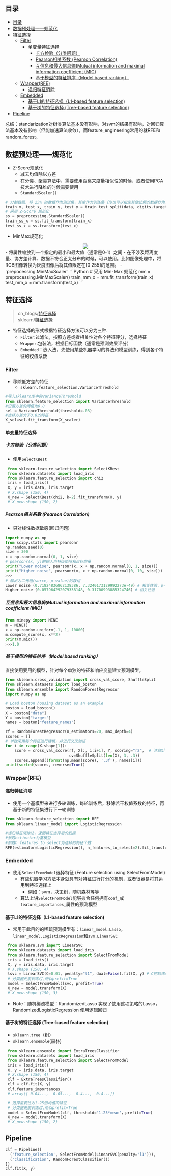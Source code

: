 目录
---
<!-- TOC -->

- [目录](#%E7%9B%AE%E5%BD%95)
- [数据预处理——规范化](#%E6%95%B0%E6%8D%AE%E9%A2%84%E5%A4%84%E7%90%86%E8%A7%84%E8%8C%83%E5%8C%96)
- [特征选择](#%E7%89%B9%E5%BE%81%E9%80%89%E6%8B%A9)
  - [Filter](#filter)
    - [单变量特征选择](#%E5%8D%95%E5%8F%98%E9%87%8F%E7%89%B9%E5%BE%81%E9%80%89%E6%8B%A9)
      - [卡方检验（分类问题）](#%E5%8D%A1%E6%96%B9%E6%A3%80%E9%AA%8C%E5%88%86%E7%B1%BB%E9%97%AE%E9%A2%98)
      - [Pearson相关系数 (Pearson Correlation)](#pearson%E7%9B%B8%E5%85%B3%E7%B3%BB%E6%95%B0-pearson-correlation)
      - [互信息和最大信息熵(Mutual information and maximal information coefficient (MIC)](#%E4%BA%92%E4%BF%A1%E6%81%AF%E5%92%8C%E6%9C%80%E5%A4%A7%E4%BF%A1%E6%81%AF%E7%86%B5mutual-information-and-maximal-information-coefficient-mic)
      - [基于模型的特征排序（Model based ranking）](#%E5%9F%BA%E4%BA%8E%E6%A8%A1%E5%9E%8B%E7%9A%84%E7%89%B9%E5%BE%81%E6%8E%92%E5%BA%8Fmodel-based-ranking)
  - [Wrapper(RFE)](#wrapperrfe)
    - [递归特征消除](#%E9%80%92%E5%BD%92%E7%89%B9%E5%BE%81%E6%B6%88%E9%99%A4)
  - [Embedded](#embedded)
    - [基于L1的特征选择（L1-based feature selection)](#%E5%9F%BA%E4%BA%8El1%E7%9A%84%E7%89%B9%E5%BE%81%E9%80%89%E6%8B%A9l1-based-feature-selection)
    - [基于树的特征选择 (Tree-based feature selection)](#%E5%9F%BA%E4%BA%8E%E6%A0%91%E7%9A%84%E7%89%B9%E5%BE%81%E9%80%89%E6%8B%A9-tree-based-feature-selection)
- [Pipeline](#pipeline)

<!-- /TOC -->

总结：standarization对树类算法基本没有影响，对svm的结果有影响，对回归算法基本没有影响（但能加速算法收敛），而feature_engineering常用的就RFE和random_forest。

## 数据预处理——规范化
- Z-Score规范化
    - 减去均值除以方差
    - 在分类、聚类算法中，需要使用距离来度量相似性的时候、或者使用PCA技术进行降维的时候需要使用
    - `StandardScaler()`
```Python
# 分割数据，将 25% 的数据作为测试集，其余作为训练集（你也可以指定其他比例的数据作为训练集）
train_x, test_x, train_y, test_y = train_test_split(data, digits.target, test_size=0.25, random_state=33)
# 采用 Z-Score 规范化
ss = preprocessing.StandardScaler()
train_ss_x = ss.fit_transform(train_x)
test_ss_x = ss.transform(test_x)
```

- MinMax规范化
<div align="center"><img src="../_image/MinMax_fig1.png" width=""/></div>
    - 将属性缩放到一个指定的最小和最大值（通常是0-1）之间
    - 在不涉及距离度量、协方差计算、数据不符合正太分布的时候，可以使用。比如图像处理中，将RGB图像转换为灰度图像后将其值限定在[0 255]的范围。
    - `prepocessing.MinMaxScaler`
```Python
# 采用 Min-Max 规范化
mm = preprocessing.MinMaxScaler()
train_mm_x = mm.fit_transform(train_x)
test_mm_x = mm.transform(test_x)
```

## 特征选择
> cn_blogs/[特征选择](http://www.cnblogs.com/stevenlk/p/6543628.html)  
> sklearn/[特征选择](http://sklearn.lzjqsdd.com/modules/feature_selection.html)
- 特征选择的形式根据特征选择方法可以分为三种:
  - `Filter`:过滤法，按照方差或者相关性对各个特征评分，选择特征
  - `Wrapper`:包装法，根据目标函数（通常是预测效果评分）
  - `Embedded`：嵌入法，先使用某些机器学习的算法和模型训练，得到各个特征的权值系数
  
### Filter
- 移除低方差的特征
  - `sklearn.feature_selection.VarianceThreshold`
```Python
#导入sklearn库中的VarianceThreshold
from sklearn.feature_selection import VarianceThreshold
#设置方差的阈值为0.8
sel = VarianceThreshold(threshold=.08)
#选择方差大于0.8的特征
X_sel=sel.fit_transform(X_scaler)
```

#### 单变量特征选择
##### 卡方检验（分类问题）
- 使用`SelectKBest`
```Python
 from sklearn.feature_selection import SelectKBest
 from sklearn.datasets import load_iris
 from sklearn.feature_selection import chi2
 iris = load_iris()
 X, y = iris.data, iris.target
 # X.shape (150, 4)
 X_new = SelectKBest(chi2, k=2).fit_transform(X, y)
 # X_new.shape (150, 2)
```

##### Pearson相关系数 (Pearson Correlation)
- 只对线性数据敏感(回归问题)
```Python
import numpy as np
from scipy.stats import pearsonr
np.random.seed(0)
size = 300
x = np.random.normal(0, 1, size)
# pearsonr(x, y)的输入为特征矩阵和目标向量
print("Lower noise", pearsonr(x, x + np.random.normal(0, 1, size)))
print("Higher noise", pearsonr(x, x + np.random.normal(0, 10, size)))
>>>
# 输出为二元组(sorce, p-value)的数组
Lower noise (0.71824836862138386, 7.3240173129992273e-49) # 相关性强，p-vale低
Higher noise (0.057964292079338148, 0.31700993885324746) # 相关性低
```

##### 互信息和最大信息熵(Mutual information and maximal information coefficient (MIC)
```Python
from minepy import MINE
m = MINE()
x = np.random.uniform(-1, 1, 10000)
m.compute_score(x, x**2)
print(m.mic())
>>>1.0
```

##### 基于模型的特征排序（Model based ranking）
直接使用要用的模型，针对每个单独的特征和响应变量建立预测模型。
```Python
from sklearn.cross_validation import cross_val_score, ShuffleSplit
from sklearn.datasets import load_boston
from sklearn.ensemble import RandomForestRegressor
import numpy as np

# Load boston housing dataset as an example
boston = load_boston()
X = boston["data"]
Y = boston["target"]
names = boston["feature_names"]

rf = RandomForestRegressor(n_estimators=20, max_depth=4)
scores = []
# 单独采用每个特征进行建模，并进行交叉验证
for i in range(X.shape[1]):
    score = cross_val_score(rf, X[:, i:i+1], Y, scoring="r2",  # 注意X[:, i]和X[:, i:i+1]的区别
                            cv=ShuffleSplit(len(X), 3, .3))
    scores.append((format(np.mean(score), '.3f'), names[i]))
print(sorted(scores, reverse=True))
```

### Wrapper(RFE)
#### 递归特征消除
- 使用一个基模型来进行多轮训练，每轮训练后，移除若干权值系数的特征，再基于新的特征集进行下一轮训练
```Python
from sklearn.feature_selection import RFE
from sklearn.linear_model import LogisticRegression

#递归特征消除法，返回特征选择后的数据
#参数estimator为基模型
#参数n_features_to_select为选择的特征个数
RFE(estimator=LogisticRegression(), n_features_to_select=2).fit_transform(iris.data, iris.target)
```

### Embedded
- 使用`SelectFromModel`选择特征 (Feature selection using SelectFromModel)
  - 有些机器学习方法本身就具有对特征进行打分的机制，或者很容易将其运用到特征选择上
    - 例如：svm，决策树，随机森林等等
  - 算法上讲`SelectFromModel`能够拟合任何拥有`coef_`或`feature_importances_`属性的预测模型

#### 基于L1的特征选择（L1-based feature selection)
- 常用于此目的的稀疏预测模型有：`linear_model.Lasso`，`linear_model.LogisticRegression`和`svm.LinearSVC`
```Python
 from sklearn.svm import LinearSVC
 from sklearn.datasets import load_iris
 from sklearn.feature_selection import SelectFromModel
 iris = load_iris()
 X, y = iris.data, iris.target
 # X.shape (150, 4)
 lsvc = LinearSVC(C=0.01, penalty="l1", dual=False).fit(X, y) # C控制稀疏性，C越小，泛化能力越好，被选中的特征越少
 # 分类器先前训练过,所以prefit=True
 model = SelectFromModel(lsvc, prefit=True)
 X_new = model.transform(X)
 # X_new.shape (150, 3)
```

- Note：随机稀疏模型：RandomizedLasso 实现了使用这项策略的Lasso，RandomizedLogisticRegression 使用逻辑回归

#### 基于树的特征选择 (Tree-based feature selection)
- `sklearn.tree`（树）
- `sklearn.ensemble`(森林)
```Python
 from sklearn.ensemble import ExtraTreesClassifier
 from sklearn.datasets import load_iris
 from sklearn.feature_selection import SelectFromModel
 iris = load_iris()
 X, y = iris.data, iris.target
 # X.shape (150, 4)
 clf = ExtraTreesClassifier()
 clf = clf.fit(X, y)
 clf.feature_importances_  
 # array([ 0.04...,  0.05...,  0.4...,  0.4...])

 # 选择重要性为1.25倍均值的特征
 # 分类器先前训练过,所以prefit=True
 model = SelectFromModel(clf, threshold='1.25*mean'，prefit=True)
 X_new = model.transform(X)
 # X_new.shape (150, 2)
```

## Pipeline
```Python
clf = Pipeline([
  ('feature_selection', SelectFromModel(LinearSVC(penalty="l1"))),
  ('classification', RandomForestClassifier())
])
clf.fit(X, y)
```